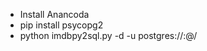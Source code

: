 - Install Anancoda
- pip install psycopg2
- python imdbpy2sql.py -d <IMDB files> -u postgres://:@/<dbname>

